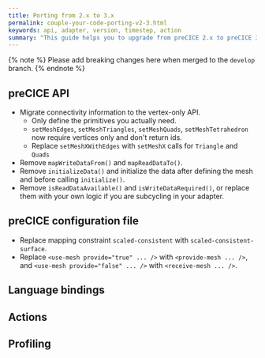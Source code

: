 ```yaml
---
title: Porting from 2.x to 3.x
permalink: couple-your-code-porting-v2-3.html
keywords: api, adapter, version, timestep, action
summary: "This guide helps you to upgrade from preCICE 2.x to preCICE 3.x."
---
```


<!--
Missing:
#1352
-->

{% note %}
Please add breaking changes here when merged to the `develop` branch.
{% endnote %}

## preCICE API

- Migrate connectivity information to the vertex-only API.
  - Only define the primitives you actually need.
  - `setMeshEdges`, `setMeshTriangles`, `setMeshQuads`, `setMeshTetrahedron` now require vertices only and don't return ids.
  - Replace `setMeshXWithEdges` with `setMeshX` calls for `Triangle` and `Quads`
- Remove `mapWriteDataFrom()` and `mapReadDataTo()`.
- Remove `initializeData()` and initialize the data after defining the mesh and before calling `initialize()`.
- Remove `isReadDataAvailable()` and `isWriteDataRequired()`, or replace them with your own logic if you are subcycling in your adapter.
<!--
- preCICE does not reset your write data to `0` any longer.
-->

## preCICE configuration file

- Replace mapping constraint `scaled-consistent` with `scaled-consistent-surface`.
- Replace `<use-mesh provide="true" ... />` with `<provide-mesh ... />`, and `<use-mesh provide="false" ... />` with `<receive-mesh ... />`.
<!--
- Remove actions `scale-by-computed-dt-part-ratio` and `scale-by-computed-dt-ratio`.
- Remove mapping timing `on-demand`
- Add `<profiling mode="all" />` after the `<log>` tag if you need profiling data.
- Replace `<export:vtk />` for parallel participants with `<export:vtu />` or `<export:vtp />`.
-->

## Language bindings

<!--
- Rename Fortran function `precicef_ongoing()` to `precicef_is_coupling_ongoing()`
- Removed `precicef_write_data_required()`, `precicef_read_data_available()`, `precicef_action_required()`.
-->

## Actions

<!--
- Removed ScaleByDtAction
- Removed timewindowsize from the `performAction` signature. The new signature is `performAction(time, data)`.
-->

## Profiling

<!--
- New modes for profiling data: `none`, `fundamental` (default), `all`.
-->
